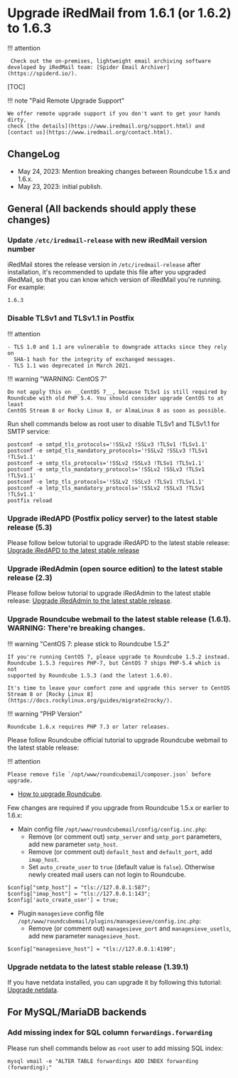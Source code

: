# Upgrade iRedMail from 1.6.1 (or 1.6.2) to 1.6.3

!!! attention

	 Check out the on-premises, lightweight email archiving software developed by iRedMail team: [Spider Email Archiver](https://spiderd.io/).

[TOC]

!!! note "Paid Remote Upgrade Support"

    We offer remote upgrade support if you don't want to get your hands dirty,
    check [the details](https://www.iredmail.org/support.html) and
    [contact us](https://www.iredmail.org/contact.html).

## ChangeLog

- May 24, 2023: Mention breaking changes between Roundcube 1.5.x and 1.6.x.
- May 23, 2023: initial publish.

## General (All backends should apply these changes)

### Update `/etc/iredmail-release` with new iRedMail version number

iRedMail stores the release version in `/etc/iredmail-release` after
installation, it's recommended to update this file after you upgraded iRedMail,
so that you can know which version of iRedMail you're running. For example:

```
1.6.3
```

### Disable TLSv1 and TLSv1.1 in Postfix

!!! attention

    - TLS 1.0 and 1.1 are vulnerable to downgrade attacks since they rely on
      SHA-1 hash for the integrity of exchanged messages.
    - TLS 1.1 was deprecated in March 2021.

!!! warning "WARNING: CentOS 7"

    Do not apply this on __CentOS 7__, because TLSv1 is still required by
    Roundcube with old PHP 5.4. You should consider upgrade CentOS to at least
    CentOS Stream 8 or Rocky Linux 8, or AlmaLinux 8 as soon as possible.

Run shell commands below as root user to disable TLSv1 and TLSv1.1 for SMTP service:

```
postconf -e smtpd_tls_protocols='!SSLv2 !SSLv3 !TLSv1 !TLSv1.1'
postconf -e smtpd_tls_mandatory_protocols='!SSLv2 !SSLv3 !TLSv1 !TLSv1.1'
postconf -e smtp_tls_protocols='!SSLv2 !SSLv3 !TLSv1 !TLSv1.1'
postconf -e smtp_tls_mandatory_protocols='!SSLv2 !SSLv3 !TLSv1 !TLSv1.1'
postconf -e lmtp_tls_protocols='!SSLv2 !SSLv3 !TLSv1 !TLSv1.1'
postconf -e lmtp_tls_mandatory_protocols='!SSLv2 !SSLv3 !TLSv1 !TLSv1.1'
postfix reload
```

### Upgrade iRedAPD (Postfix policy server) to the latest stable release (5.3)

Please follow below tutorial to upgrade iRedAPD to the latest stable release:
[Upgrade iRedAPD to the latest stable release](./upgrade.iredapd.html)

### Upgrade iRedAdmin (open source edition) to the latest stable release (2.3)

Please follow below tutorial to upgrade iRedAdmin to the latest stable release:
[Upgrade iRedAdmin to the latest stable release](./migrate.or.upgrade.iredadmin.html).

### Upgrade Roundcube webmail to the latest stable release (1.6.1). WARNING: There're breaking changes.

!!! warning "CentOS 7: please stick to Roundcube 1.5.2"

    If you're running CentOS 7, please upgrade to Roundcube 1.5.2 instead.
    Roundcube 1.5.3 requires PHP-7, but CentOS 7 ships PHP-5.4 which is not
    supported by Roundcube 1.5.3 (and the latest 1.6.0).

    It's time to leave your comfort zone and upgrade this server to CentOS
    Stream 8 or [Rocky Linux 8](https://docs.rockylinux.org/guides/migrate2rocky/).

!!! warning "PHP Version"

    Roundcube 1.6.x requires PHP 7.3 or later releases.

Please follow Roundcube official tutorial to upgrade Roundcube webmail to the
latest stable release:

!!! attention

    Please remove file `/opt/www/roundcubemail/composer.json` before upgrade.

* [How to upgrade Roundcube](https://github.com/roundcube/roundcubemail/wiki/Upgrade).

Few changes  are required if you upgrade from Roundcube 1.5.x or earlier to 1.6.x:

- Main config file `/opt/www/roundcubemail/config/config.inc.php`:
    - Remove (or comment out) `smtp_server` and `smtp_port` parameters, add new
      parameter `smtp_host`.
    - Remove (or comment out) `default_host` and `default_port`, add `imap_host`.
    - Set `auto_create_user` to `true` (default value is `false`). Otherwise newly
      created mail users can not login to Roundcube.

```
$config["smtp_host"] = "tls://127.0.0.1:587";
$config["imap_host"] = "tls://127.0.0.1:143";
$config['auto_create_user'] = true;
```

- Plugin `managesieve` config file `/opt/www/roundcubemail/plugins/managesieve/config.inc.php`:
    - Remove (or comment out) `managesieve_port` and `managesieve_usetls`,
      add new parameter `managesieve_host`.

```
$config["managesieve_host"] = "tls://127.0.0.1:4190";
```

### Upgrade netdata to the latest stable release (1.39.1)

If you have netdata installed, you can upgrade it by following this tutorial:
[Upgrade netdata](./upgrade.netdata.html).

## For MySQL/MariaDB backends

### Add missing index for SQL column `forwardings.forwarding`

Please run shell commands below as `root` user to add missing SQL index:

```
mysql vmail -e "ALTER TABLE forwardings ADD INDEX forwarding (forwarding);"
```
